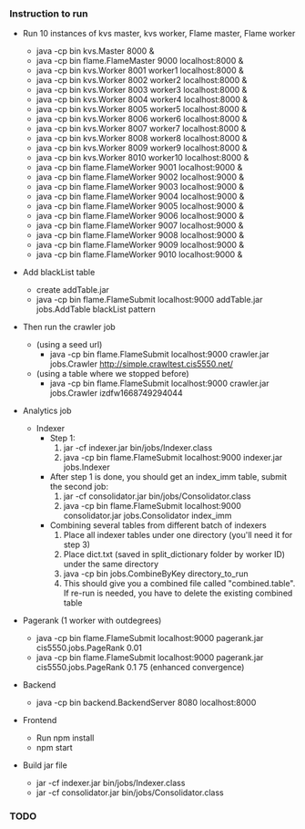 ### Instruction to run

- Run 10 instances of kvs master, kvs worker, Flame master, Flame worker
  - java -cp bin kvs.Master 8000 &
  - java -cp bin flame.FlameMaster 9000 localhost:8000 &
  - java -cp bin kvs.Worker 8001 worker1 localhost:8000 &
  - java -cp bin kvs.Worker 8002 worker2 localhost:8000 &
  - java -cp bin kvs.Worker 8003 worker3 localhost:8000 &
  - java -cp bin kvs.Worker 8004 worker4 localhost:8000 &
  - java -cp bin kvs.Worker 8005 worker5 localhost:8000 &
  - java -cp bin kvs.Worker 8006 worker6 localhost:8000 &
  - java -cp bin kvs.Worker 8007 worker7 localhost:8000 &
  - java -cp bin kvs.Worker 8008 worker8 localhost:8000 &
  - java -cp bin kvs.Worker 8009 worker9 localhost:8000 &
  - java -cp bin kvs.Worker 8010 worker10 localhost:8000 &
  - java -cp bin flame.FlameWorker 9001 localhost:9000 &
  - java -cp bin flame.FlameWorker 9002 localhost:9000 &
  - java -cp bin flame.FlameWorker 9003 localhost:9000 &
  - java -cp bin flame.FlameWorker 9004 localhost:9000 &
  - java -cp bin flame.FlameWorker 9005 localhost:9000 &
  - java -cp bin flame.FlameWorker 9006 localhost:9000 &
  - java -cp bin flame.FlameWorker 9007 localhost:9000 &
  - java -cp bin flame.FlameWorker 9008 localhost:9000 &
  - java -cp bin flame.FlameWorker 9009 localhost:9000 &
  - java -cp bin flame.FlameWorker 9010 localhost:9000 &
- Add blackList table
  - create addTable.jar
  - java -cp bin flame.FlameSubmit localhost:9000 addTable.jar jobs.AddTable blackList pattern
- Then run the crawler job
  - (using a seed url)
    - java -cp bin flame.FlameSubmit localhost:9000 crawler.jar jobs.Crawler http://simple.crawltest.cis5550.net/
  - (using a table where we stopped before)
    - java -cp bin flame.FlameSubmit localhost:9000 crawler.jar jobs.Crawler izdfw1668749294044
- Analytics job
  - Indexer
    - Step 1:
      1. jar -cf indexer.jar bin/jobs/Indexer.class
      2. java -cp bin flame.FlameSubmit localhost:9000 indexer.jar jobs.Indexer
    - After step 1 is done, you should get an index_imm table, submit the second job:
      1. jar -cf consolidator.jar bin/jobs/Consolidator.class
      2. java -cp bin flame.FlameSubmit localhost:9000 consolidator.jar jobs.Consolidator index_imm
    - Combining several tables from different batch of indexers
      1. Place all indexer tables under one directory (you'll need it for step 3)
      2. Place dict.txt (saved in split_dictionary folder by worker ID) under the same directory
      3. java -cp bin jobs.CombineByKey directory_to_run
      4. This should give you a combined file called "combined.table". If re-run is needed, you have to delete the existing combined table
- Pagerank (1 worker with outdegrees)
  - java -cp bin flame.FlameSubmit localhost:9000 pagerank.jar cis5550.jobs.PageRank 0.01
  - java -cp bin flame.FlameSubmit localhost:9000 pagerank.jar cis5550.jobs.PageRank 0.1 75 (enhanced convergence)
- Backend
  - java -cp bin backend.BackendServer 8080 localhost:8000
- Frontend

  - Run npm install
  - npm start

- Build jar file
  - jar -cf indexer.jar bin/jobs/Indexer.class
  - jar -cf consolidator.jar bin/jobs/Consolidator.class

### TODO
